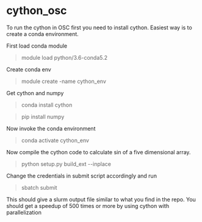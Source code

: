 # cython_osc
To run the cython in OSC first you need to install cython.
Easiest way is to create a conda environment.

First load conda module

> module load python/3.6-conda5.2

Create conda env

> module create -name cython_env

Get cython and numpy

> conda install cython

> pip install numpy

Now invoke the conda environment

> conda activate cython_env

Now compile the cython code to calculate sin of a five dimensional array.

> python setup.py build_ext --inplace

Change the credentials in submit script accordingly and run

> sbatch submit

This should give a slurm output file similar to what you find in the repo. 
You should get a speedup of 500 times or more by using cython with parallelization
